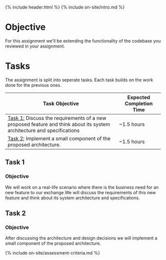 {% include header.html %}
{% include on-site/intro.md %}

# Objective

For this assignment we'll be extending the functionality of the codebase you reviewed in your assignment.  

# Tasks

The assignment is split into seperate tasks. Each task builds on the work done for the previous ones. 

| Task Objective | Expected Completion Time |
|---|---|
| [Task 1:](#task-1) Discuss the requirements of a new proposed feature and think about its system architecture and specifications | ~1.5 hours |
| [Task 2:](#task-2) Implement a small component of the proposed architecture. | ~1.5 hours |

## Task 1

### Objective

We will work on a real-life scenario where there is the business need for an new feature to our exchange.We will discuss the requirements of this new feature and think about its system architecture and specifications. 

## Task 2

### Objective

After discussing the architecture and design decisions we will implement a small component of the proposed architecture. 

{% include on-site/assessment-criteria.md %}
